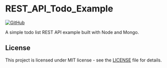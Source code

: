 # REST_API_Todo_Example

[![GitHub](https://img.shields.io/github/license/FlorentinTh/REST_API_Todo_Example?style=flat-square)](https://github.com/FlorentinTh/REST_API_Todo_Example/blob/master/LICENSE)

A simple todo list REST API example built with Node and Mongo.
## License

This project is licensed under MIT license - see the [LICENSE](LICENSE) file for details.
